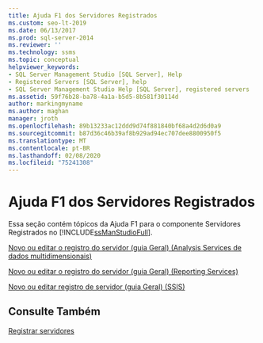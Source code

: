 ```yaml
---
title: Ajuda F1 dos Servidores Registrados
ms.custom: seo-lt-2019
ms.date: 06/13/2017
ms.prod: sql-server-2014
ms.reviewer: ''
ms.technology: ssms
ms.topic: conceptual
helpviewer_keywords:
- SQL Server Management Studio [SQL Server], Help
- Registered Servers [SQL Server], help
- SQL Server Management Studio Help [SQL Server], registered servers
ms.assetid: 59f76b28-ba78-4a1a-b5d5-8b581f30114d
author: markingmyname
ms.author: maghan
manager: jroth
ms.openlocfilehash: 89b13233ac12ddd9d74f881840bf68a4d2d6d0a9
ms.sourcegitcommit: b87d36c46b39af8b929ad94ec707dee8800950f5
ms.translationtype: MT
ms.contentlocale: pt-BR
ms.lasthandoff: 02/08/2020
ms.locfileid: "75241308"
---
```

# <a name="registered-servers-f1-help"></a>Ajuda F1 dos Servidores Registrados
  Essa seção contém tópicos da Ajuda F1 para o componente Servidores Registrados no [!INCLUDE[ssManStudioFull](../../includes/ssmanstudiofull-md.md)].  
  
 [Novo ou editar o registro do servidor &#40;guia Geral&#41; &#40;Analysis Services de dados multidimensionais&#41;](../../database-engine/new-edit-server-registration-analysis-services-multidimensional-data.md)  
  
 [Novo ou editar o registro do servidor &#40;guia Geral&#41; &#40;Reporting Services&#41;](../../database-engine/new-or-edit-server-registration-general-tab-reporting-services.md)  
  
 [Novo ou editar registro de servidor &#40;guia Geral&#41; &#40;SSIS&#41;](../../database-engine/new-or-edit-server-registration-general-tab-ssis.md)  
  
## <a name="see-also"></a>Consulte Também  
 [Registrar servidores](register-servers.md)  
  
  
